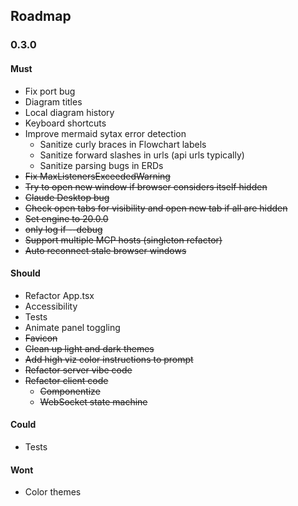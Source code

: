 ## Roadmap

### 0.3.0

#### Must
- Fix port bug
- Diagram titles
- Local diagram history
- Keyboard shortcuts
- Improve mermaid sytax error detection
  - Sanitize curly braces in Flowchart labels
  - Sanitize forward slashes in urls (api urls typically)
  - Sanitize parsing bugs in ERDs
- ~~Fix MaxListenersExceededWarning~~
- ~~Try to open new window if browser considers itself hidden~~
- ~~Claude Desktop bug~~
- ~~Check open tabs for visibility and open new tab if all are hidden~~
- ~~Set engine to 20.0.0~~
- ~~only log if --debug~~
- ~~Support multiple MCP hosts (singleton refactor)~~
- ~~Auto reconnect stale browser windows~~

#### Should
- Refactor App.tsx
- Accessibility
- Tests
- Animate panel toggling
- ~~Favicon~~
- ~~Clean up light and dark themes~~
- ~~Add high viz color instructions to prompt~~
- ~~Refactor server vibe code~~
- ~~Refactor client code~~
  - ~~Componentize~~
  - ~~WebSocket state machine~~

#### Could
- Tests

#### Wont
- Color themes
